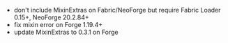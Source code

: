 - don't include MixinExtras on Fabric/NeoForge but require Fabric Loader 0.15+, NeoForge 20.2.84+
- fix mixin error on Forge 1.19.4+
- update MixinExtras to 0.3.1 on Forge